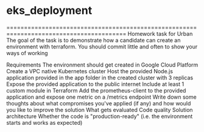 # eks_deployment
========================================================================================
Homework task for Urban
The goal of the task is to demonstrate how a candidate can create an environment with terraform. You should commit little and often to show your ways of working

Requirements
The environment should get created in Google Cloud Platform
Create a VPC native Kubernetes cluster
Host the provided Node.js application provided in the app folder in the created cluster with 3 replicas
Expose the provided application to the public internet
Include at least 1 custom module in Terraform
Add the prometheus-client to the provided application and expose one metric on a /metrics endpoint
Write down some thoughts about what compromises you've applied (if any) and how would you like to improve the solution
What gets evaluated
Code quality
Solution architecture
Whether the code is "production-ready" (i.e. the environment starts and works as expected)